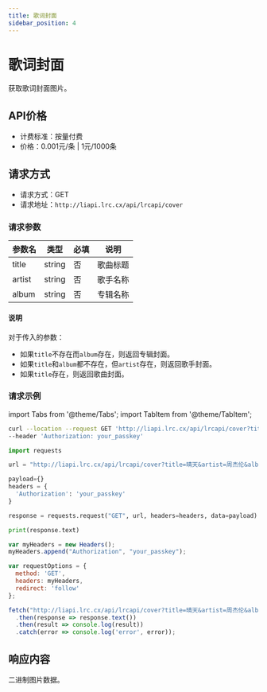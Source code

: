 ```yaml
---
title: 歌词封面
sidebar_position: 4
---
```


# 歌词封面

获取歌词封面图片。

## API价格

- 计费标准：按量付费
- 价格：0.001元/条 | 1元/1000条

## 请求方式

- 请求方式：GET
- 请求地址：`http://liapi.lrc.cx/api/lrcapi/cover`

### 请求参数

| 参数名 | 类型 | 必填 | 说明 |
| --- | --- | --- | --- |
| title | string | 否 | 歌曲标题 |
| artist | string | 否 | 歌手名称 |
| album | string | 否 | 专辑名称 |

#### 说明

对于传入的参数：

- 如果`title`不存在而`album`存在，则返回专辑封面。
- 如果`title`和`album`都不存在，但`artist`存在，则返回歌手封面。
- 如果`title`存在，则返回歌曲封面。

### 请求示例

import Tabs from '@theme/Tabs';
import TabItem from '@theme/TabItem';

<Tabs>
<TabItem value="bash" label="cURL">

```bash
curl --location --request GET 'http://liapi.lrc.cx/api/lrcapi/cover?title=晴天&artist=周杰伦&album=叶惠美' \
--header 'Authorization: your_passkey'
```

</TabItem>
<TabItem value="py" label="Python">

```py
import requests

url = "http://liapi.lrc.cx/api/lrcapi/cover?title=晴天&artist=周杰伦&album=叶惠美"

payload={}
headers = {
  'Authorization': 'your_passkey'
}

response = requests.request("GET", url, headers=headers, data=payload)

print(response.text)
```

</TabItem>
<TabItem value="js" label="JavaScript">

```js
var myHeaders = new Headers();
myHeaders.append("Authorization", "your_passkey");

var requestOptions = {
  method: 'GET',
  headers: myHeaders,
  redirect: 'follow'
};

fetch("http://liapi.lrc.cx/api/lrcapi/cover?title=晴天&artist=周杰伦&album=叶惠美", requestOptions)
  .then(response => response.text())
  .then(result => console.log(result))
  .catch(error => console.log('error', error));
```

</TabItem>
</Tabs>

## 响应内容

二进制图片数据。
